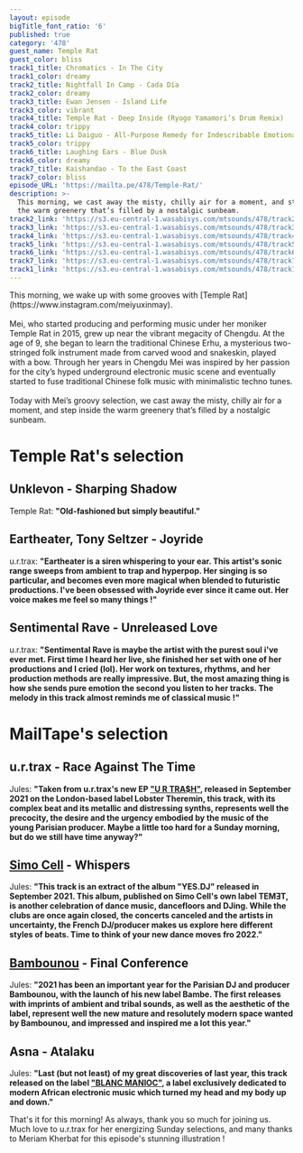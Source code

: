 ```yaml
---
layout: episode
bigTitle_font_ratio: '6'
published: true
category: '478'
guest_name: Temple Rat
guest_color: bliss
track1_title: Chromatics - In The City
track1_color: dreamy
track2_title: Nightfall In Camp - Cada Día
track2_color: dreamy
track3_title: Ewan Jensen - Island Life
track3_color: vibrant
track4_title: Temple Rat - Deep Inside (Ryogo Yamamori’s Drum Remix)
track4_color: trippy
track5_title: Li Daiguo - All-Purpose Remedy for Indescribable Emotional Discomfort
track5_color: trippy
track6_title: Laughing Ears - Blue Dusk
track6_color: dreamy
track7_title: Kaishandao - To the East Coast
track7_color: bliss
episode_URL: 'https://mailta.pe/478/Temple-Rat/'
description: >-
  This morning, we cast away the misty, chilly air for a moment, and step inside
  the warm greenery that’s filled by a nostalgic sunbeam.
track2_link: 'https://s3.eu-central-1.wasabisys.com/mtsounds/478/track2.mp3'
track3_link: 'https://s3.eu-central-1.wasabisys.com/mtsounds/478/track3.mp3'
track4_link: 'https://s3.eu-central-1.wasabisys.com/mtsounds/478/track4.mp3'
track5_link: 'https://s3.eu-central-1.wasabisys.com/mtsounds/478/track5.mp3'
track6_link: 'https://s3.eu-central-1.wasabisys.com/mtsounds/478/track6.mp3'
track7_link: 'https://s3.eu-central-1.wasabisys.com/mtsounds/478/track7.mp3'
track1_link: 'https://s3.eu-central-1.wasabisys.com/mtsounds/478/track1.mp3'
---
```

<p id="introduction"> This morning, we wake up with some grooves with [Temple Rat](https://www.instagram.com/meiyuxinmay).
<br><br>
Mei, who started producing and performing music under her moniker Temple Rat in 2015, grew up near the vibrant megacity of Chengdu. At the age of 9, she began to learn the traditional Chinese Erhu, a mysterious two-stringed folk instrument made from carved wood and snakeskin, played with a bow. Through her years in Chengdu Mei was inspired by her passion for the city’s hyped underground electronic music scene and eventually started to fuse traditional Chinese folk music with minimalistic techno tunes.
<br><br>
Today with Mei’s groovy selection, we cast away the misty, chilly air for a moment, and step inside the warm greenery that’s filled by a nostalgic sunbeam.
</p>


# Temple Rat's selection

## Unklevon - Sharping Shadow
Temple Rat: **"**Old-fashioned but simply beautiful.**"**

## Eartheater, Tony Seltzer - Joyride
u.r.trax: **"**Eartheater is a siren whispering to your ear. This artist's sonic range sweeps from ambient to trap and hyperpop. Her singing is so particular, and becomes even more magical when blended to futuristic productions. I've been obsessed with Joyride ever since it came out. Her voice makes me feel so many things !**"**

## Sentimental Rave - Unreleased Love
u.r.trax: **"**Sentimental Rave is maybe the artist with the purest soul i've ever met. First time I heard her live, she finished her set with one of her productions and I cried (lol). Her work on textures, rhythms, and her production methods are really impressive. But, the most amazing thing is how she sends pure emotion the second you listen to her tracks. The melody in this track almost reminds me of classical music !**"**


# MailTape's selection

## u.r.trax - Race Against The Time
Jules: **"**Taken from u.r.trax's new EP ["U R TRA$H"](https://lobstertheremin.com/album/u-r-tra-h), released in September 2021 on the London-based label Lobster Theremin, this track, with its complex beat and its metallic and distressing synths, represents well the precocity, the desire and the urgency embodied by the music of the young Parisian producer. Maybe a little too hard for a Sunday morning, but do we still have time anyway?**"**

## [Simo Cell](https://simocell.bandcamp.com/) - Whispers
Jules: **"**This track is an extract of the album "YES.DJ" released in September 2021. This album, published on Simo Cell's own label TEMƎT, is another celebration of dance music, dancefloors and DJing. While the clubs are once again closed, the concerts canceled and the artists in uncertainty, the French DJ/producer makes us explore here different styles of beats. Time to think of your new dance moves fro 2022.**"**

## [Bambounou](https://bambounouofficial.bandcamp.com/) - Final Conference
Jules: **"**2021 has been an important year for the Parisian DJ and producer Bambounou, with the launch of his new label Bambe. The first releases with imprints of ambient and tribal sounds, as well as the aesthetic of the label, represent well the new mature and resolutely modern space wanted by Bambounou, and impressed and inspired me a lot this year.**"**

## Asna - Atalaku
Jules: **"**Last (but not least) of my great discoveries of last year, this track released on the label ["BLANC MANIOC"](https://blancmanioclabel.bandcamp.com/track/atalaku), a label exclusively dedicated to modern African electronic music which turned my head and my body up and down.**"**


<p id="outroduction">That's it for this morning! As always, thank you so much for joining us. Much love to u.r.trax for her energizing Sunday selections, and many thanks to Meriam Kherbat for this episode's stunning illustration !</p>
